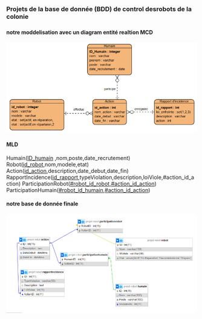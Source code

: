 
### Projets de la base de donnée (BDD) de control desrobots de la colonie
### 
###
<p align="center">
  
  #### notre moddelisation avec un diagram entité realtion MCD
  <img src="assets/Capture.PNG" alt="Entity_Relation_Diagram" width="700">
  
  
  #### MLD
  Humain(<ins>ID_humain</ins> ,nom,poste,date_recrutement) 
  Robot(<ins>id_robot</ins>,nom,modele,etat) 
  Action(<ins>id_action</ins>,description,date_debut,date_fin) 
  RapportIncidence(<ins>id_rapport</ins>,typeViolation,description,loiViole,#action_id_action) 
  ParticipationRobot(<ins>#robot_id_robot</ins>,<ins>#action_id_action</ins>) 
  ParticipationHumain(<ins>#robot_id_humain</ins>,<ins>#action_id_action</ins>) 
  
  #### notre base de donnée finale
  <img src="assets/Entity_Relation_Diagram.png" alt="Entity_Relation_Diagram2" width="700">
</p>
